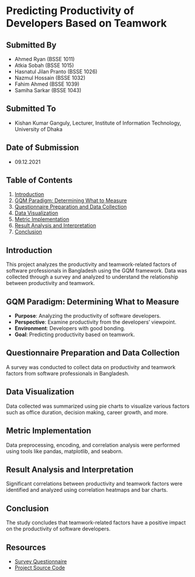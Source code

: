 # Predicting Productivity of Developers Based on Teamwork

## Submitted By
- Ahmed Ryan (BSSE 1011)
- Atkia Sobah (BSSE 1015)
- Hasnatul Jilan Pranto (BSSE 1026)
- Nazmul Hossain (BSSE 1032)
- Fahim Ahmed (BSSE 1039)
- Samiha Sarkar (BSSE 1043)

## Submitted To
- Kishan Kumar Ganguly, Lecturer, Institute of Information Technology, University of Dhaka

## Date of Submission
- 09.12.2021

## Table of Contents
1. [Introduction](#introduction)
2. [GQM Paradigm: Determining What to Measure](#gqm-paradigm-determining-what-to-measure)
3. [Questionnaire Preparation and Data Collection](#questionnaire-preparation-and-data-collection)
4. [Data Visualization](#data-visualization)
5. [Metric Implementation](#metric-implementation)
6. [Result Analysis and Interpretation](#result-analysis-and-interpretation)
7. [Conclusion](#conclusion)

## Introduction
This project analyzes the productivity and teamwork-related factors of software professionals in Bangladesh using the GQM framework. Data was collected through a survey and analyzed to understand the relationship between productivity and teamwork.

## GQM Paradigm: Determining What to Measure
- **Purpose**: Analyzing the productivity of software developers.
- **Perspective**: Examine productivity from the developers’ viewpoint.
- **Environment**: Developers with good bonding.
- **Goal**: Predicting productivity based on teamwork.

## Questionnaire Preparation and Data Collection
A survey was conducted to collect data on productivity and teamwork factors from software professionals in Bangladesh.

## Data Visualization
Data collected was summarized using pie charts to visualize various factors such as office duration, decision making, career growth, and more.

## Metric Implementation
Data preprocessing, encoding, and correlation analysis were performed using tools like pandas, matplotlib, and seaborn.

## Result Analysis and Interpretation
Significant correlations between productivity and teamwork factors were identified and analyzed using correlation heatmaps and bar charts.

## Conclusion
The study concludes that teamwork-related factors have a positive impact on the productivity of software developers.

## Resources
- [Survey Questionnaire](https://forms.gle/VeJVk4gXswfrrmnh8)
- [Project Source Code](https://github.com/Nazmul1932/Productivity-and-Team-Work)
